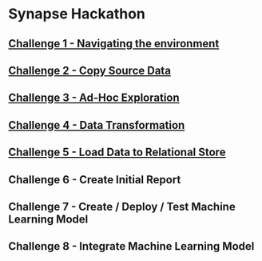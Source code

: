 # Synapse Hackathon

## [Challenge 1 - Navigating the environment](./Challenge-1.md)

## [Challenge 2 - Copy Source Data](./Challenge-2.md)

## [Challenge 3 - Ad-Hoc Exploration](./Challenge-3.md)

## [Challenge 4 - Data Transformation](./Challenge-4.md)

## [Challenge 5 - Load Data to Relational Store](./Challenge-5.md)

## Challenge 6 - Create Initial Report

## Challenge 7 - Create / Deploy / Test Machine Learning Model

## Challenge 8 - Integrate Machine Learning Model
